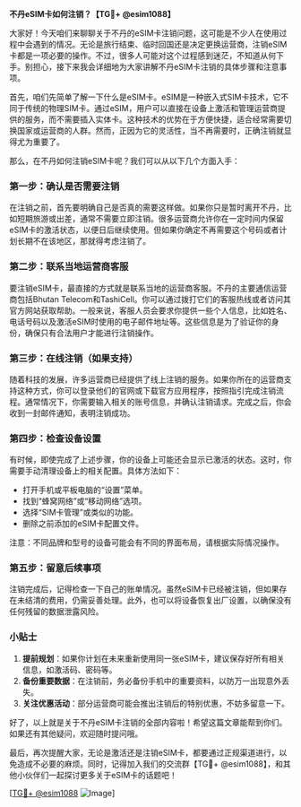 **不丹eSIM卡如何注销？【TG💪+ @esim1088】**

大家好！今天咱们来聊聊关于不丹的eSIM卡注销问题，这可能是不少人在使用过程中会遇到的情况。无论是旅行结束、临时回国还是决定更换运营商，注销eSIM卡都是一项必要的操作。不过，很多人可能对这个过程感到迷茫，不知道从何下手。别担心，接下来我会详细地为大家讲解不丹eSIM卡注销的具体步骤和注意事项。

首先，咱们先简单了解一下什么是eSIM卡。eSIM是一种嵌入式SIM卡技术，它不同于传统的物理SIM卡。通过eSIM，用户可以直接在设备上激活和管理运营商提供的服务，而不需要插入实体卡。这种技术的优势在于方便快捷，适合经常需要切换国家或运营商的人群。然而，正因为它的灵活性，当不再需要时，正确注销就显得尤为重要了。

那么，在不丹如何注销eSIM卡呢？我们可以从以下几个方面入手：

### **第一步：确认是否需要注销**
在注销之前，首先要明确自己是否真的需要这样做。如果你只是暂时离开不丹，比如短期旅游或出差，通常不需要立即注销。很多运营商允许你在一定时间内保留eSIM卡的激活状态，以便日后继续使用。但如果你确定不再需要这个号码或者计划长期不在该地区，那就得考虑注销了。

### **第二步：联系当地运营商客服**
要注销eSIM卡，最直接的方式就是联系当地的运营商客服。不丹的主要通信运营商包括Bhutan Telecom和TashiCell。你可以通过拨打它们的客服热线或者访问其官方网站获取帮助。一般来说，客服人员会要求你提供一些个人信息，比如姓名、电话号码以及激活eSIM时使用的电子邮件地址等。这些信息是为了验证你的身份，确保只有合法用户才能进行注销操作。

### **第三步：在线注销（如果支持）**
随着科技的发展，许多运营商已经提供了线上注销的服务。如果你所在的运营商支持这种方式，你可以登录他们的官网或下载官方应用程序，按照指引完成注销流程。通常情况下，你需要输入相关的账号信息，并确认注销请求。完成之后，你会收到一封邮件通知，表明注销成功。

### **第四步：检查设备设置**
有时候，即使完成了上述步骤，你的设备上可能还会显示已激活的状态。这时，你需要手动清理设备上的相关配置。具体方法如下：
- 打开手机或平板电脑的“设置”菜单。
- 找到“蜂窝网络”或“移动网络”选项。
- 选择“SIM卡管理”或类似的功能。
- 删除之前添加的eSIM卡配置文件。

注意：不同品牌和型号的设备可能会有不同的界面布局，请根据实际情况操作。

### **第五步：留意后续事项**
注销完成后，记得检查一下自己的账单情况。虽然eSIM卡已经被注销，但如果存在未结清的费用，仍需妥善处理。此外，也可以将设备恢复出厂设置，以确保没有任何残留的数据泄露风险。

### **小贴士**
1. **提前规划**：如果你计划在未来重新使用同一张eSIM卡，建议保存好所有相关信息，如激活码、密码等。
2. **备份重要数据**：在注销前，务必备份手机中的重要资料，以防万一出现意外丢失。
3. **关注优惠活动**：部分运营商可能会推出注销后的特别优惠，不妨多留意一下。

好了，以上就是关于不丹eSIM卡注销的全部内容啦！希望这篇文章能帮到你们。如果还有其他疑问，欢迎随时提问哦。

最后，再次提醒大家，无论是激活还是注销eSIM卡，都要通过正规渠道进行，以免造成不必要的麻烦。同时，记得加入我们的交流群【TG💪+ @esim1088】，和其他小伙伴们一起探讨更多关于eSIM卡的话题吧！

[[TG💪+ @esim1088](https://t.me/s/esim1088) ![Image](https://i.postimg.cc/4NQfJmqS/Snipaste-2025-05-13-00-14-12.png)]